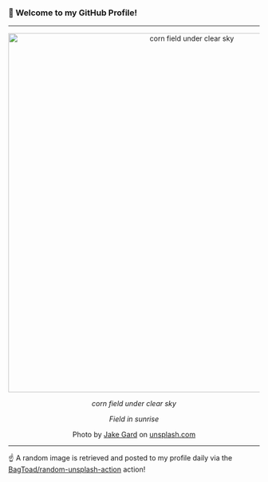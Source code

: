 ### 👋 Welcome to my GitHub Profile!

----

<div align="center">
  <img width="720" src="https://images.unsplash.com/uploads/141247613151541c06062/c15fb37d?crop=entropy&cs=tinysrgb&fit=max&fm=jpg&ixid=M3w1NTI0OTR8MHwxfHJhbmRvbXx8fHx8fHx8fDE3Mzk1MDc3NDN8&ixlib=rb-4.0.3&q=80&w=1080" alt="corn field under clear sky">
  
  <em>corn field under clear sky</em>
  
  <em>Field in sunrise</em>
  
  Photo by [Jake Gard](http://Jaktwitter) on [unsplash.com](https://unsplash.com/)
</div>

----

☝️ A random image is retrieved and posted to my profile daily via the [BagToad/random-unsplash-action](https://github.com/BagToad/random-unsplash-action) action!
